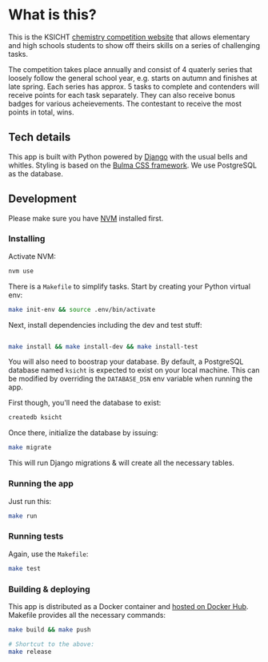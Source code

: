 # What is this?

This is the KSICHT [chemistry competition website](https://ksicht.natur.cuni.cz/)
that allows elementary and high schools students to show off theirs skills on
a series of challenging tasks.

The competition takes place annually and consist of 4 quaterly series that
loosely follow the general school year, e.g. starts on autumn and finishes at
late spring. Each series has approx. 5 tasks to complete and contenders
will receive points for each task separately. They can also receive bonus
badges for various acheievements. The contestant to receive the most
points in total, wins.

## Tech details

This app is built with Python powered by [Django](https://www.djangoproject.com/)
with the usual bells and whitles. Styling is based on
the [Bulma CSS framework](https://bulma.io/). We use PostgreSQL as the database.

## Development

Please make sure you have [NVM](https://github.com/nvm-sh/nvm) installed first.

### Installing

Activate NVM:

```bash
nvm use
```

There is a `Makefile` to simplify tasks. Start by creating your Python virtual
env:

```bash
make init-env && source .env/bin/activate
```

Next, install dependencies including the dev and test stuff:

```bash

make install && make install-dev && make install-test
```

You will also need to boostrap your database. By default, a PostgreSQL database named
`ksicht` is expected to exist on your local machine. This can be modified by
overriding the `DATABASE_DSN` env variable when running the app.

First though, you'll need the database to exist:

```bash
createdb ksicht
```

Once there, initialize the database by issuing:

```bash
make migrate
```

This will run Django migrations & will create all the necessary tables.

### Running the app

Just run this:

```bash
make run
```

### Running tests

Again, use the `Makefile`:

```bash
make test
```

### Building & deploying

This app is distributed as a Docker container
and [hosted on Docker Hub](https://hub.docker.com/r/ksicht/web).
Makefile provides all the necessary commands:

```bash
make build && make push

# Shortcut to the above:
make release
```
